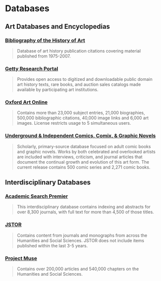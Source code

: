 # Databases

## Art Databases and Encyclopedias

### [Bibliography of the History of Art](http://primo.getty.edu/primo_library/libweb/action/search.do?vid=BHA)
> Database of art history publication citations covering material published from 1975-2007.

### [Getty Research Portal](http://portal.getty.edu/portal/landing)
> Provides open access to digitized and downloadable public domain art history texts, rare books, and auction sales catalogs made available by participating art institutions.

### [Oxford Art Online](http://summit.csuci.edu:2048/login?url=http://www.oxfordartonline.com)
> Contains more than 23,000 subject entries, 21,000 biographies, 500,000 bibliographic citations, 40,000 image links and 6,000 art images. License restricts usage to 5 simultaneous users.

### [Underground & Independent Comics, Comix, & Graphic Novels](http://summit.csuci.edu:2048/login?url=http://comx.alexanderstreet.com/)
> Scholarly, primary-source database focused on adult comic books and graphic novels. Works by both celebrated and overlooked artists are included with interviews, criticism, and journal articles that document the continual growth and evolution of this art form. The current release contains 500 comic series and 2,271 comic books.


## Interdisciplinary Databases

### [Academic Search Premier](http://summit.csuci.edu:2048/login?url=http://search.ebscohost.com/login.aspx?authtype=ip,uid&profile=ehost&defaultdb=aph)
> This interdisciplinary database contains indexing and abstracts for over 8,300 journals, with full text for more than 4,500 of those titles.

### [JSTOR](http://summit.csuci.edu:2048/login?url=http://www.jstor.org/search)
> Contains content from journals and monographs from across the Humanities and Social Sciences.  JSTOR does not include items published within the last 3-5 years.

### [Project Muse](http://summit.csuci.edu:2048/login?url=http://muse.jhu.edu/)
> Contains over 200,000 articles and 540,000 chapters on the Humanities and Social Sciences.
